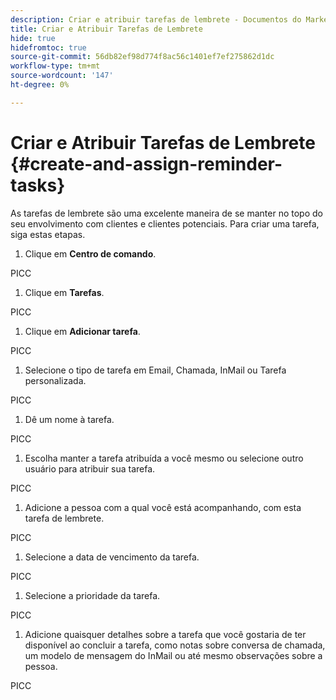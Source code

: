 ```yaml
---
description: Criar e atribuir tarefas de lembrete - Documentos do Marketo - Documentação do produto
title: Criar e Atribuir Tarefas de Lembrete
hide: true
hidefromtoc: true
source-git-commit: 56db82ef98d774f8ac56c1401ef7ef275862d1dc
workflow-type: tm+mt
source-wordcount: '147'
ht-degree: 0%

---
```


# Criar e Atribuir Tarefas de Lembrete {#create-and-assign-reminder-tasks}

As tarefas de lembrete são uma excelente maneira de se manter no topo do seu envolvimento com clientes e clientes potenciais. Para criar uma tarefa, siga estas etapas.

1. Clique em **Centro de comando**.

PICC

1. Clique em **Tarefas**.

PICC

1. Clique em **Adicionar tarefa**.

PICC

1. Selecione o tipo de tarefa em Email, Chamada, InMail ou Tarefa personalizada.

PICC

1. Dê um nome à tarefa.

PICC

1. Escolha manter a tarefa atribuída a você mesmo ou selecione outro usuário para atribuir sua tarefa.

PICC

1. Adicione a pessoa com a qual você está acompanhando, com esta tarefa de lembrete.

PICC

1. Selecione a data de vencimento da tarefa.

PICC

1. Selecione a prioridade da tarefa.

PICC

1. Adicione quaisquer detalhes sobre a tarefa que você gostaria de ter disponível ao concluir a tarefa, como notas sobre conversa de chamada, um modelo de mensagem do InMail ou até mesmo observações sobre a pessoa.

PICC
